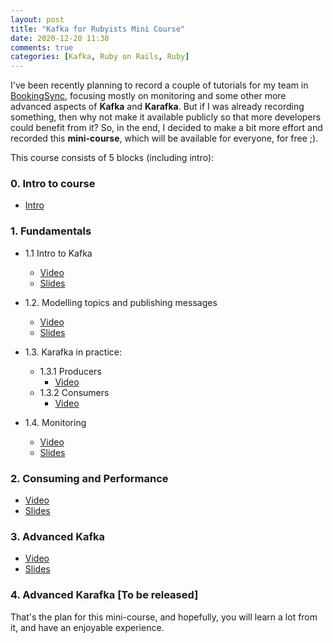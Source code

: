 ```yaml
---
layout: post
title: "Kafka for Rubyists Mini Course"
date: 2020-12-20 11:30
comments: true
categories: [Kafka, Ruby on Rails, Ruby]
---
```


I've been recently planning to record a couple of tutorials for my team in [BookingSync](https://www.bookingsync.com), focusing mostly on monitoring and some other more advanced aspects of **Kafka** and **Karafka**. But if I was already recording something, then why not make it available publicly so that more developers could benefit from it?  So, in the end, I decided to make a bit more effort and recorded this **mini-course**, which will be available for everyone, for free ;).

<!--more-->

This course consists of 5 blocks (including intro):

### 0. Intro to course

- [Intro](https://www.youtube.com/watch?v=OK8k-krza0Y)

### 1. Fundamentals

- 1.1 Intro to Kafka
  - [Video](https://www.youtube.com/watch?v=kuNKQgWdl8g)
  - [Slides](https://speakerdeck.com/azdaroth/kafka-for-rubyists-intro-to-kafka)

- 1.2. Modelling topics and publishing messages
  - [Video](https://www.youtube.com/watch?v=e1g8D7wAIA8)
  - [Slides](https://speakerdeck.com/azdaroth/kafka-for-rubyists-topics-and-publishing-messages)

- 1.3. Karafka in practice:
  - 1.3.1 Producers
    - [Video](https://www.youtube.com/watch?v=YCpr-AQlK2I)
  - 1.3.2 Consumers
    - [Video](https://www.youtube.com/watch?v=ZQ2ls3f_h8k)

- 1.4. Monitoring
  - [Video](https://www.youtube.com/watch?v=wpRIpuG8EF4)
  - [Slides](https://speakerdeck.com/azdaroth/kafka-for-rubyists-monitoring)

### 2. Consuming and Performance

- [Video](https://www.youtube.com/watch?v=-MG9Qf-WJrA)
- [Slides](https://speakerdeck.com/azdaroth/kafka-for-rubyists-consuming-and-performance)

### 3. Advanced Kafka

- [Video](https://www.youtube.com/watch?v=Lw5lmxhctgQ)
- [Slides](https://speakerdeck.com/azdaroth/kafka-for-rubyists-advanced-kafka)

### 4. Advanced Karafka [To be released]

That's the plan for this mini-course, and hopefully, you will learn a lot from it, and have an enjoyable experience.
